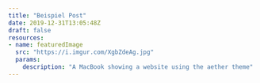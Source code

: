 ```yaml
---
title: "Beispiel Post"
date: 2019-12-31T13:05:48Z
draft: false
resources:
- name: featuredImage
  src: "https://i.imgur.com/XgbZdeAg.jpg"
  params:
    description: "A MacBook showing a website using the aether theme"
---
```


